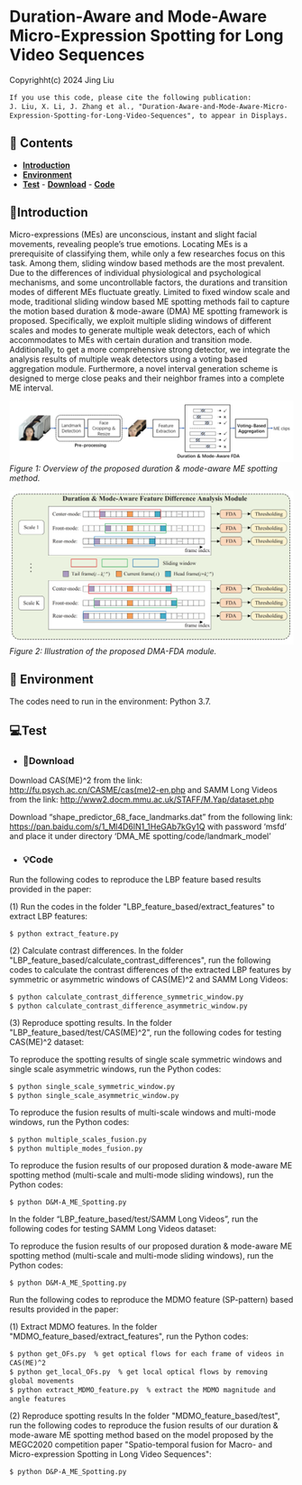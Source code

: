 # Duration-Aware and Mode-Aware Micro-Expression Spotting for Long Video Sequences
Copyrighht(c) 2024 Jing Liu

```
If you use this code, please cite the following publication:
J. Liu, X. Li, J. Zhang et al., "Duration-Aware-and-Mode-Aware-Micro-Expression-Spotting-for-Long-Video-Sequences", to appear in Displays.
```

## :file_folder: Contents

- **[Introduction](#Introduction)**
- **[Environment](#Environment)**
- **[Test](#Test)**
		- **[Download](#Download)**
		- **[Code](#Code)**
  

## :blue_book:Introduction

Micro-expressions (MEs) are unconscious, instant and slight facial movements, revealing people’s
true emotions. Locating MEs is a prerequisite of classifying them, while only a few researches
focus on this task. Among them, sliding window based methods are the most prevalent. Due to
the differences of individual physiological and psychological mechanisms, and some uncontrollable
factors, the durations and transition modes of different MEs fluctuate greatly. Limited to fixed window
scale and mode, traditional sliding window based ME spotting methods fail to capture the motion
based duration & mode-aware (DMA) ME spotting framework is proposed. Specifically, we exploit
multiple sliding windows of different scales and modes to generate multiple weak detectors, each of
which accommodates to MEs with certain duration and transition mode. Additionally, to get a more
comprehensive strong detector, we integrate the analysis results of multiple weak detectors using a
voting based aggregation module. Furthermore, a novel interval generation scheme is designed to
merge close peaks and their neighbor frames into a complete ME interval. 



![](https://github.com/TJUMMG/DMA-ME-Spotting/blob/master/images/overview.png)
*Figure 1: Overview of the proposed duration & mode-aware ME spotting method.*



![](https://github.com/TJUMMG/DMA-ME-Spotting/blob/master/images/illustration.png)
*Figure 2: Illustration of the proposed DMA-FDA module.*


## :bookmark: Environment
The codes need to run in the environment: Python 3.7.


## :computer:Test 

- ### :link:Download

Download CAS(ME)^2 from the link: http://fu.psych.ac.cn/CASME/cas(me)2-en.php and SAMM Long Videos from the link: http://www2.docm.mmu.ac.uk/STAFF/M.Yap/dataset.php

Download “shape_predictor_68_face_landmarks.dat” from the following link: https://pan.baidu.com/s/1_Ml4D6lN1_1HeGAb7kGy1Q with password ‘msfd’ and place it under directory ‘DMA_ME spotting/code/landmark_model’

- ### :bulb:Code
Run the following codes to reproduce the LBP feature based results provided in the paper:

(1) Run the codes in the folder "LBP_feature_based/extract_features" to extract LBP features:
```
$ python extract_feature.py
```
(2) Calculate contrast differences. In the folder "LBP_feature_based/calculate_contrast_differences", run the following codes to calculate the contrast differences of the extracted LBP features by symmetric or asymmetric windows of CAS(ME)^2 and SAMM Long Videos:
```
$ python calculate_contrast_difference_symmetric_window.py  
$ python calculate_contrast_difference_asymmetric_window.py 
```
(3) Reproduce spotting results. 
In the folder "LBP_feature_based/test/CAS(ME)^2", run the following codes for testing CAS(ME)^2 dataset:

To reproduce the spotting results of single scale symmetric windows and single scale asymmetric windows, run the Python codes:
```
$ python single_scale_symmetric_window.py  
$ python single_scale_asymmetric_window.py
```
To reproduce the fusion results of multi-scale windows and multi-mode windows, run the Python codes:
```
$ python multiple_scales_fusion.py  
$ python multiple_modes_fusion.py  
```
To reproduce the fusion results of our proposed duration & mode-aware ME spotting method (multi-scale and multi-mode sliding windows), run the Python codes:
```
$ python D&M-A_ME_Spotting.py  
```

In the folder “LBP_feature_based/test/SAMM Long Videos”, run the following codes for testing SAMM Long Videos dataset:

To reproduce the fusion results of our proposed duration & mode-aware ME spotting method (multi-scale and multi-mode sliding windows), run the Python codes:
```
$ python D&M-A_ME_Spotting.py 
```

Run the following codes to reproduce the MDMO feature (SP-pattern) based results provided in the paper:

(1) Extract MDMO features. 
In the folder "MDMO_feature_based/extract_features", run the Python codes:
```
$ python get_OFs.py  % get optical flows for each frame of videos in CAS(ME)^2
$ python get_local_OFs.py  % get local optical flows by removing global movements
$ python extract_MDMO_feature.py  % extract the MDMO magnitude and angle features
```
(2) Reproduce spotting results
In the folder "MDMO_feature_based/test", run the following codes to reproduce the fusion results of our duration & mode-aware ME spotting method based on the model proposed by the MEGC2020 competition paper "Spatio-temporal fusion for Macro- and Micro-expression Spotting in Long Video Sequences":
```
$ python D&P-A_ME_Spotting.py 
```
